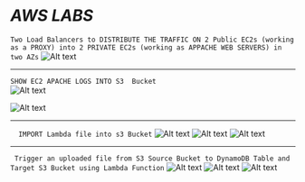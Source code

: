 
#             *AWS LABS*

```Two Load Balancers to DISTRIBUTE THE TRAFFIC ON 2 Public EC2s (working as a PROXY) into 2 PRIVATE EC2s (working as APPACHE WEB SERVERS) in two AZs```
<img src="https://github.com/MohmadSabri98/AWS/blob/main/LoadBalancers_with_Proxy_servers.jpeg?raw=true" alt="Alt text" title="Optional title">

-------------------------------------------------------------------------------------------------------
``` SHOW EC2 APACHE LOGS INTO S3  Bucket ```     
<img src="https://github.com/MohmadSabri98/AWS/blob/main/importApache-Logs_intos3.jpeg?raw=true" alt="Alt text" title="Optional title">

<img src="https://github.com/MohmadSabri98/AWS/blob/main/show_Apache_logs_s3/apachelogs_s3.jpeg?raw=true" alt="Alt text" title="Optional title">

   ----------------------------------------------------------------------------------------------------------------


```   IMPORT Lambda file into s3 Bucket ``` 
<img src="https://github.com/MohmadSabri98/AWS/blob/main/import_txtfile_from_lambda_into_s3.jpeg?raw=true" alt="Alt text" title="Optional title">
<img src="https://github.com/MohmadSabri98/AWS/blob/main/import_file_from_lambda/imLambda1.png?raw=true" alt="Alt text" title="Optional title">
<img src="https://github.com/MohmadSabri98/AWS/blob/main/import_file_from_lambda/imLamda2.png?raw=true" alt="Alt text" title="Optional title">

   ----------------------------------------------------------------------------------------------------------------
``` Trigger an uploaded file from S3 Source Bucket to DynamoDB Table and Target S3 Bucket using Lambda Function``` 
<img src="https://github.com/MohmadSabri98/AWS/blob/main/lambda_dynamoDb_s3.jpeg?raw=true" alt="Alt text" title="Optional title">
<img src="https://github.com/MohmadSabri98/AWS/blob/main/lamda_and_dynamoDB/1dynamo.jpeg?raw=true" alt="Alt text" title="Optional title">
<img src="https://github.com/MohmadSabri98/AWS/blob/main/lamda_and_dynamoDB/2dynamo.jpeg?raw=true" alt="Alt text" title="Optional title">
